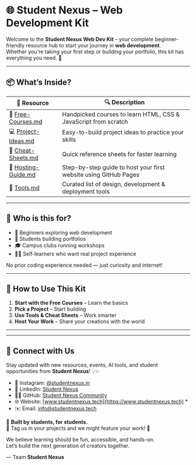 # 🌐 Student Nexus – Web Development Kit

Welcome to the **Student Nexus Web Dev Kit** – your complete beginner-friendly resource hub to start your journey in **web development**.  
Whether you're taking your first step or building your portfolio, this kit has everything you need. 🚀

---

## 📦 What’s Inside?

| 📁 Resource | 🔍 Description |
|-------------|----------------|
| 📘 [Free-Courses.md](./Free-Courses.md) | Handpicked courses to learn HTML, CSS & JavaScript from scratch |
| 💻 [Project-Ideas.md](./Project-Ideas.md) | Easy-to-build project ideas to practice your skills |
| 🧠 [Cheat-Sheets.md](./Cheat-Sheets.md) | Quick reference sheets for faster learning |
| 🚀 [Hosting-Guide.md](./Hosting-Guide.md) | Step-by-step guide to host your first website using GitHub Pages |
| 🧰 [Tools.md](./Tools.md) | Curated list of design, development & deployment tools |

---

## 🌱 Who is this for?

- 🙋 Beginners exploring web development  
- 💼 Students building portfolios  
- 🎓 Campus clubs running workshops  
- 👨‍💻 Self-learners who want real project experience  

No prior coding experience needed — just curiosity and internet!

---

## 🧭 How to Use This Kit

1. **Start with the Free Courses** – Learn the basics
2. **Pick a Project** – Start building
3. **Use Tools & Cheat Sheets** – Work smarter
4. **Host Your Work** – Share your creations with the world

---

---

## 📲 Connect with Us

Stay updated with new resources, events, AI tools, and student opportunities from **Student Nexus**! 💡✨

- 📸 Instagram: [@studentnexus.in](https://instagram.com/student.nexus)
- 💼 LinkedIn: [Student Nexus](https://www.linkedin.com/company/student-nexus-sn/)
- 🧑‍💻 GitHub: [Student Nexus Community](https://github.com/Student-Nexus-community)
- 🌐 Website: [www.studentnexus.tech](https://www.studentnexus.tech) *
- ✉️ Email: info@studentnexus.tech

🎯 **Built by students, for students.**  
📢 Tag us in your projects and we might feature your work! 🚀
 
We believe learning should be fun, accessible, and hands-on.  
Let’s build the next generation of creators together.

— Team **Student Nexus**
